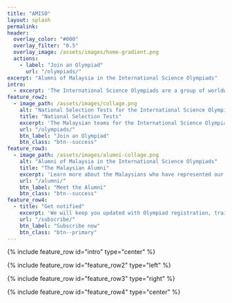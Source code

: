 ```yaml
---
title: "AMISO"
layout: splash
permalink: 
header:
  overlay_color: "#000"
  overlay_filter: "0.5"
  overlay_image: /assets/images/home-gradient.png
  actions:
    - label: "Join an Olympiad"
      url: "/olympiads/"
excerpt: "Alumni of Malaysia in the International Science Olympiads"
intro: 
  - excerpt: 'The International Science Olympiads are a group of worldwide annual competitions in various areas of the formal sciences, natural sciences, and social sciences. The Malaysian national team for each ISO is selected from competitions by different organisers. '
feature_row2:
  - image_path: /assets/images/collage.png
    alt: "National Selection Tests for the International Science Olympiads in Malaysia"
    title: "National Selection Tests"
    excerpt: 'The Malaysian teams for the International Science Olympiads are selected through National Selection Tests. Every Malaysian citizen and foreigners studying in Malaysia can take part in the selections.'
    url: "/olympiads/"
    btn_label: "Join an Olympiad"
    btn_class: "btn--success"
feature_row3:
  - image_path: /assets/images/alumni-collage.png
    alt: "Alumni of Malaysia in the International Science Olympiads"
    title: "The Malaysian Alumni"
    excerpt: 'Learn more about the Malaysians who have represented our country in the International Science Olympiads.'
    url: "/alumni/"
    btn_label: "Meet the Alumni"
    btn_class: "btn--success"
feature_row4:
  - title: "Get notified"
    excerpt: 'We will keep you updated with Olympiad registration, training materials, result announcements and more Olympiad news.'
    url: "/subscribe/"
    btn_label: "Subscribe now"
    btn_class: "btn--primary"
---
```


{% include feature_row id="intro" type="center" %}

{% include feature_row id="feature_row2" type="left" %}

{% include feature_row id="feature_row3" type="right" %}

{% include feature_row id="feature_row4" type="center" %}